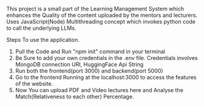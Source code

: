 This project is a small part of the Learning Management System which enhances the Quality of the content uploaded by the mentors and lecturers.
Uses JavaScript(Node) Multithreading concept which invokes python code to call the underlying LLMs.

Steps To use the application.
1) Pull the Code and Run "npm init" command in your terminal
2) Be Sure to add your own credentials in the .env file. Credentials involves MongoDB connection URI, HuggingFace Api String
3) Run both the frontend(port 3000) and backend(port 5000)
4) Go to the frontend Running at the localhost:3000 to access the features of the website.
5) Now You can upload PDF and Video lectures here and Analyse the Match(Relativeness to each other) Percentage. 
